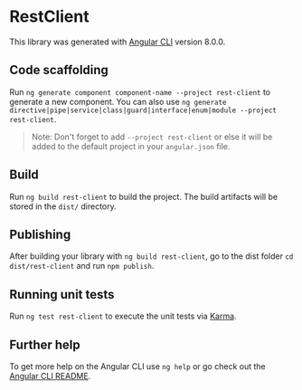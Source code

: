 # RestClient

This library was generated with [Angular CLI](https://github.com/angular/angular-cli) version 8.0.0.

## Code scaffolding

Run `ng generate component component-name --project rest-client` to generate a new component. You can also use `ng generate directive|pipe|service|class|guard|interface|enum|module --project rest-client`.
> Note: Don't forget to add `--project rest-client` or else it will be added to the default project in your `angular.json` file. 

## Build

Run `ng build rest-client` to build the project. The build artifacts will be stored in the `dist/` directory.

## Publishing

After building your library with `ng build rest-client`, go to the dist folder `cd dist/rest-client` and run `npm publish`.

## Running unit tests

Run `ng test rest-client` to execute the unit tests via [Karma](https://karma-runner.github.io).

## Further help

To get more help on the Angular CLI use `ng help` or go check out the [Angular CLI README](https://github.com/angular/angular-cli/blob/master/README.md).

